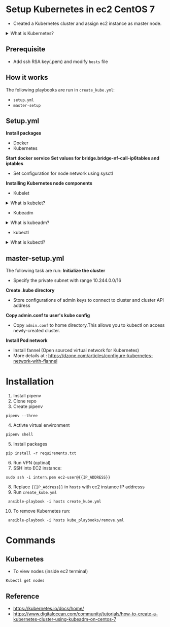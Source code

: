 # Setup Kubernetes in ec2 CentOS 7 

- Created a Kubernetes cluster and assign ec2 instance as master node.

<details>
<summary>What is Kubernetes?</summary>

      -Kubernetes is used for orchestration automates the deployment, management, scaling, and networking of containers
      -Deploy same application accross different environment without redesign(create microservices)
      - Automate and manage tasks such as: 
        - Configuration
        - Scheduling
        - Scaling and removing containers
        - Secure interaction between containers
        
![0*RHsNYkGi10fU5XUv](https://user-images.githubusercontent.com/50704452/115887959-b6700400-a452-11eb-9c74-d3d3315bdb59.png)

</details>

## Prerequisite
 - Add ssh RSA key(.pem) and modify `hosts` file

## How it works
The following playbooks are run in `create_kube.yml`:

 - `setup.yml`
 - `master-setup`

 ## Setup.yml

 **Install packages**
 - Docker
 - Kubernetes

 **Start docker service**
 **Set values for bridge.bridge-nf-call-ip6tables and iptables**
 -  Set configuration for node network using sysctl

 **Installing Kubernetes node components**
  - Kubelet
 <details>
 <summary>What is kubelet?</summary>
 <br>
 
    - Kubelet is the agent that runs on each node in the cluster.

    - Making sure each node is running expectedly. 

    - Communicates with master components to recieve commands to work.

    - Responsiblity include: run containers,network rules,port forwarding
</details>
  
  - Kubeadm

 <details>
 <summary>What is kubeadm?</summary>
 <br>

    - Kubeadm is a tool to create cluster by using commands "kubeadm init" and "kubeadm join"

 </details>


 
 - kubectl 
 <details>
 <summary>What is kubectl?</summary>

    - Kubectl command line interface to control Kubernetes cluster

 <br>
 </details>

 ## master-setup.yml
 The following task are run:
 **Initialize the cluster**
 - Specify the private subnet with range 10.244.0.0/16
 
 **Create .kube directory**
 - Store configurations of admin keys to connect to cluster and cluster API address

**Copy admin.conf to user's kube config**
-   Copy `admin.conf` to home directory.This allows you to kubectl on access newly-created cluster.

**Install Pod network**
- Install fannel (Open sourced virtual network for Kubernetes)
- More details at : https://dzone.com/articles/configure-kubernetes-network-with-flannel



# Installation
1. Install pipenv
2. Clone repo
3. Create pipenv
```
pipenv --three
```

4. Activte virtual environment
```
pipenv shell
```
5. Install packages
```
pip install -r requirements.txt
```
6. Run VPN (optinal)
7. SSH into EC2 instance:

```
sudo ssh -i intern.pem ec2-user@{{IP_ADDRESS}}
```
8. Replace `{{IP_Address}}` in `hosts` with ec2 instance IP addresss 
9. Run `create_kube.yml`
```
 ansible-playbook -i hosts create_kube.yml
```
10. To remove Kubernetes run:

```
 ansible-playbook -i hosts kube_playbooks/remove.yml
```
# Commands

## Kubernetes

- To view nodes (inside ec2 terminal)
```
Kubectl get nodes
```
## Reference
- https://kubernetes.io/docs/home/
- https://www.digitalocean.com/community/tutorials/how-to-create-a-kubernetes-cluster-using-kubeadm-on-centos-7


